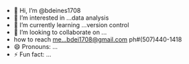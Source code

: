 - 👋 Hi, I’m @bdeines1708
- 👀 I’m interested in ...data analysis
- 🌱 I’m currently learning ...version control
- 💞️ I’m looking to collaborate on ...
- how to reach me...bdei1708@gmail.com ph#(507)440-1418
- 😄 Pronouns: ...
- ⚡ Fun fact: ...

<!---
bdeines1708/bdeines1708 is a ✨ special ✨ repository because its `README.md` (this file) appears on your GitHub profile.
You can click the Preview link to take a look at your changes.
--->

